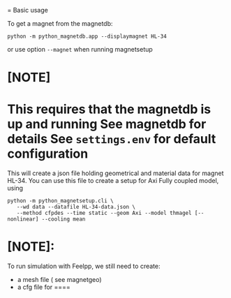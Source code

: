 = Basic usage

To get a magnet from the magnetdb:

```
python -m python_magnetdb.app --displaymagnet HL-34
```

or use option `--magnet` when running magnetsetup

[NOTE]
====
This requires that the magnetdb is up and running
See magnetdb for details
See `settings.env` for default configuration
====

This will create a json file holding geometrical and material data for  magnet HL-34.
You can use this file to create a setup for Axi Fully coupled model, using

```
python -m python_magnetsetup.cli \
   --wd data --datafile HL-34-data.json \
   --method cfpdes --time static --geom Axi --model thmagel [--nonlinear] --cooling mean
```

[NOTE]:
====
To run simulation with Feelpp, we still need to create:

* a mesh file ( see magnetgeo)
* a cfg file for
====
